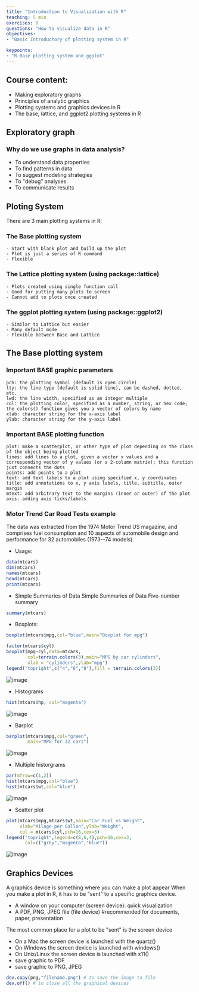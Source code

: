 ```yaml
---
title: "Introduction to Visualization with R"
teaching: 5 min
exercises: 0
questions: "How to visualize data in R"
objectives:
- "Basic Introductory of plotting system in R"

keypoints:
- "R Base plotting system and ggplot"
---
```

## Course content:
- Making exploratory graphs
- Principles of analytic graphics
- Plotting systems and graphics devices in R
- The base, lattice, and ggplot2 plotting systems in R

## Exploratory graph
### Why do we use graphs in data analysis?
- To understand data properties
- To find patterns in data
- To suggest modeling strategies
- To "debug" analyses
- To communicate results

## Ploting System
There are 3 main plotting systems in R:
### The Base plotting system
```
- Start with blank plot and build up the plot
- Plot is just a series of R command
- Flexible
```
###  The Lattice plotting system (using package::lattice)
```
- Plots created using single function call
- Good for putting many plots to screen
- Cannot add to plots once created
```

### The ggplot plotting system (using package::ggplot2)
```
- Similar to Lattice but easier
- Many default mode
- Flexible between Base and Lattice
```

## The Base plotting system
### Important BASE graphic parameters
```
pch: the plotting symbol (default is open circle)
lty: the line type (default is solid line), can be dashed, dotted, etc.
lwd: the line width, specified as an integer multiple
col: the plotting color, specified as a number, string, or hex code; the colors() function gives you a vector of colors by name
xlab: character string for the x-axis label
ylab: character string for the y-axis label
```
### Important BASE plotting function
```
plot: make a scatterplot, or other type of plot depending on the class of the object being plotted
lines: add lines to a plot, given a vector x values and a corresponding vector of y values (or a 2-column matrix); this function just connects the dots
points: add points to a plot
text: add text labels to a plot using specified x, y coordinates
title: add annotations to x, y axis labels, title, subtitle, outer margin
mtext: add arbitrary text to the margins (inner or outer) of the plot
axis: adding axis ticks/labels
```
### Motor Trend Car Road Tests example
The data was extracted from the 1974 Motor Trend US magazine, and comprises fuel consumption and 10 aspects of automobile design and performance for 32 automobiles (1973--74 models).
- Usage:
```r
data(mtcars)
dim(mtcars)
names(mtcars)
head(mtcars)
print(mtcars)
```
* Simple Summaries of Data Simple Summaries of Data
Five-number summary
```r
summary(mtcars)
```
* Boxplots:
```r
boxplot(mtcars$mpg,col="blue",main="Boxplot for mpg")
```
```r
factor(mtcars$cyl)
boxplot(mpg~cyl,data=mtcars,
        col=terrain.colors(3),main="MPG by car cylinders",
        xlab = "cylinders",ylab="mpg")
legend("topright",c("4","6","8"),fill = terrain.colors(3))
```
![image](https://user-images.githubusercontent.com/43855029/114093764-82f57d00-9889-11eb-8e8a-bb7d11340f02.png)

* Histograms
```r
hist(mtcars$hp, col="magenta")
```
![image](https://user-images.githubusercontent.com/43855029/114093825-94d72000-9889-11eb-953f-2b232708b37d.png)

* Barplot
```r
barplot(mtcars$mpg,col="green",
        main="MPG for 32 cars")
```
![image](https://user-images.githubusercontent.com/43855029/114093880-a7515980-9889-11eb-800e-0152f2e8c207.png)

* Multiple historgrams
```r
par(mfrow=c(1,2))
hist(mtcars$mpg,col="blue")
hist(mtcars$wt,col="blue")
```
![image](https://user-images.githubusercontent.com/43855029/114093954-b932fc80-9889-11eb-8532-f3db53f6278f.png)

* Scatter plot
```r
plot(mtcars$mpg,mtcars$wt,main="Car Fuel vs Weight",
     xlab="Milage per Gallon",ylab="Weight",
     col = mtcars$cyl,pch=16,cex=3)
legend("topright",legend=c(8,6,4),pch=16,cex=3,
       col=c("grey","magenta","blue"))
```
![image](https://user-images.githubusercontent.com/43855029/114094073-dff13300-9889-11eb-9f97-6675f7408d04.png)


## Graphics Devices
A graphics device is something where you can make a plot appear When you make a plot in R, it has to be "sent" to a specific graphics device.

- A window on your computer (screen device): quick visualization
- A PDF, PNG, JPEG file (file device) #recommended for documents, paper, presentation

The most common place for a plot to be "sent" is the screen device

- On a Mac the screen device is launched with the quartz()
- On Windows the screen device is launched with windows()
- On Unix/Linux the screen device is launched with x11()
- save graphic to PDF
- save graphic to PNG, JPEG

```r
dev.copy(png,"filename.png") # to save the image to file
dev.off() # to close all the graphical devices
```
